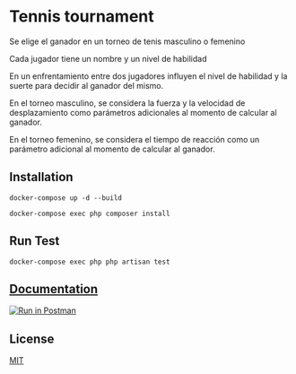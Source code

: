 # Tennis  tournament

Se elige el ganador en un torneo de tenis masculino o femenino

Cada jugador tiene un nombre y un nivel de habilidad

En un enfrentamiento entre dos jugadores influyen el nivel de habilidad y la suerte para
decidir al ganador del mismo.

En el torneo masculino, se considera la fuerza y la velocidad de desplazamiento
como parámetros adicionales al momento de calcular al ganador.

En el torneo femenino, se considera el tiempo de reacción como un parámetro
adicional al momento de calcular al ganador.


## Installation

```
docker-compose up -d --build
```

```
docker-compose exec php composer install
```

## Run Test

```
docker-compose exec php php artisan test

```

## [Documentation](https://documenter.getpostman.com/view/17262387/2s8ZDczfDF)


[![Run in Postman](https://run.pstmn.io/button.svg)](https://app.getpostman.com/run-collection/17262387-858c2885-8145-47fa-ace5-da4ae449e662?action=collection%2Ffork&collection-url=entityId%3D17262387-858c2885-8145-47fa-ace5-da4ae449e662%26entityType%3Dcollection%26workspaceId%3Dd8bbd7c2-c54d-48ad-8f1c-d79b98fb566b)

## License

[MIT](https://choosealicense.com/licenses/mit/)
